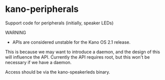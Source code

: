 # kano-peripherals
Support code for peripherals (initially, speaker LEDs)


WARNING

 * APIs are considered unstable for the Kano OS 2.1 release.
 
This is because we may want to introduce a daemon, and the design of this will influence the API.
Currently the API requires root, but this won't be necessary if we have a daemon.

Access should be via the kano-speakerleds binary.